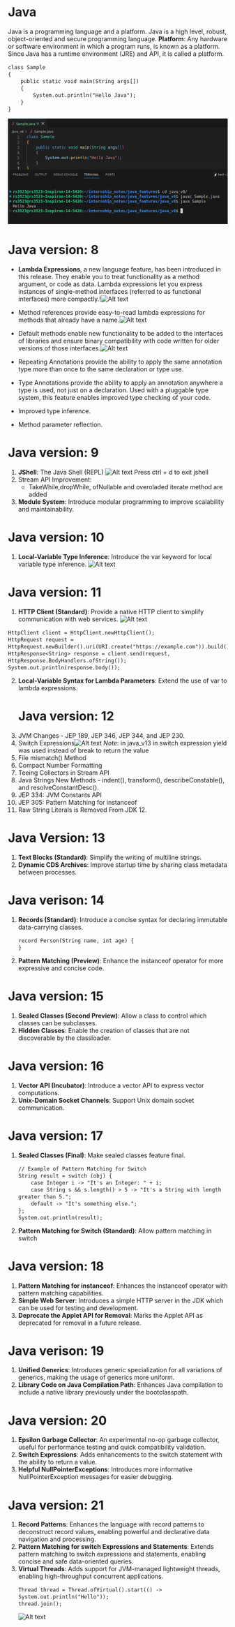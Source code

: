 # Java
Java is a programming language and a platform. Java is a high level, robust, object-oriented and secure programming language.
**Platform**: Any hardware or software environment in which a program runs, is known as a platform. Since Java has a runtime environment (JRE) and API, it is called a platform.

```
class Sample
{
	public static void main(String args[])
	{
		System.out.println("Hello Java");
	}
}
```
![Ouput](./Images/ouput.png)
# Java version: 8

* **Lambda Expressions**, a new language feature, has been introduced in this release. They enable you to treat functionality as a method argument, or code as data. Lambda expressions let you express instances of single-method interfaces (referred to as functional interfaces) more compactly.!![Alt text](image.png)

* Method references provide easy-to-read lambda expressions for methods that already have a name.![Alt text](image-1.png)

* Default methods enable new functionality to be added to the interfaces of libraries and ensure binary compatibility with code written for older versions of those interfaces.![Alt text](image-2.png)

* Repeating Annotations provide the ability to apply the same annotation type more than once to the same declaration or type use.

* Type Annotations provide the ability to apply an annotation anywhere a type is used, not just on a declaration. Used with a pluggable type system, this feature enables improved type checking of your code.
* Improved type inference.
* Method parameter reflection.


# Java version: 9

1. **JShell**: The Java Shell (REPL)
    ![Alt text](image.png) 
    Press ctrl + d to exit jshell
2. Stream API Improvement:
    - TakeWhile,dropWhile, ofNullable and overoladed iterate method are added
3. **Module System**: Introduce modular programming to improve scalability and maintainability.
# Java version: 10
1. **Local-Variable Type Inference**: Introduce the var keyword for local variable type inference.
![Alt text](image-1.png)

# Java version: 11

1. **HTTP Client (Standard)**: Provide a native HTTP client to simplify communication with web services. 
![Alt text](image-2.png)
```
HttpClient client = HttpClient.newHttpClient();
HttpRequest request = HttpRequest.newBuilder().uri(URI.create("https://example.com")).build();
HttpResponse<String> response = client.send(request, HttpResponse.BodyHandlers.ofString());
System.out.println(response.body());

```

2. **Local-Variable Syntax for Lambda Parameters**: Extend the use of var to lambda expressions.
   # Java version: 12
1. JVM Changes - JEP 189, JEP 346, JEP 344, and JEP 230.
2. Switch Expressions![Alt text](image.png)
    *Note*: in java_v13 in switch expression yield was used instead of break to return the value
3. File mismatch() Method
4. Compact Number Formatting
5. Teeing Collectors in Stream API
6. Java Strings New Methods - indent(), transform(), describeConstable(), and resolveConstantDesc().
7. JEP 334: JVM Constants API
8. JEP 305: Pattern Matching for instanceof
10. Raw String Literals is Removed From JDK 12.

# Java Version: 13
1. **Text Blocks (Standard)**: Simplify the writing of multiline strings.
2. **Dynamic CDS Archives**: Improve startup time by sharing class metadata between processes.
# Java verison: 14
1. **Records (Standard)**: Introduce a concise syntax for declaring immutable data-carrying classes.
    ```
    record Person(String name, int age) {
    }
    ```
2. **Pattern Matching (Preview)**: Enhance the instanceof operator for more expressive and concise code.
# Java version: 15
1. **Sealed Classes (Second Preview)**: Allow a class to control which classes can be subclasses.
2. **Hidden Classes**: Enable the creation of classes that are not discoverable by the classloader.
# Java version: 16
1. **Vector API (Incubator)**: Introduce a vector API to express vector computations.
2. **Unix-Domain Socket Channels**: Support Unix domain socket communication.
# Java version: 17
1. **Sealed Classes (Final)**: Make sealed classes feature final.
    ```
    // Example of Pattern Matching for Switch
    String result = switch (obj) {
        case Integer i -> "It's an Integer: " + i;
        case String s && s.length() > 5 -> "It's a String with length greater than 5.";
        default -> "It's something else.";
    };
    System.out.println(result);

    ```
2. **Pattern Matching for Switch (Standard)**: Allow pattern matching in switch 
# Java version: 18
1. **Pattern Matching for instanceof**: Enhances the instanceof operator with pattern matching capabilities.
2. **Simple Web Server**: Introduces a simple HTTP server in the JDK which can be used for testing and development.
3. **Deprecate the Applet API for Removal**: Marks the Applet API as deprecated for removal in a future release.

# Java verison: 19
1. **Unified Generics**: Introduces generic specialization for all variations of generics, making the usage of generics more uniform.
2. **Library Code on Java Compilation Path**: Enhances Java compilation to include a native library previously under the bootclasspath.

# Java version: 20
1. **Epsilon Garbage Collector**: An experimental no-op garbage collector, useful for performance testing and quick compatibility validation.
2. **Switch Expressions**: Adds enhancements to the switch statement with the ability to return a value.
3. **Helpful NullPointerExceptions**: Introduces more informative NullPointerException messages for easier debugging.
   
# Java version: 21

1. **Record Patterns**: Enhances the language with record patterns to deconstruct record values, enabling powerful and declarative data navigation and processing.
2. **Pattern Matching for switch Expressions and Statements**: Extends pattern matching to switch expressions and statements, enabling concise and safe data-oriented queries.
3. **Virtual Threads**: Adds support for JVM-managed lightweight threads, enabling high-throughput concurrent applications.
    ```
    Thread thread = Thread.ofVirtual().start(() -> System.out.println("Hello"));
    thread.join();
    ```
    ![Alt text](image-1.png)
